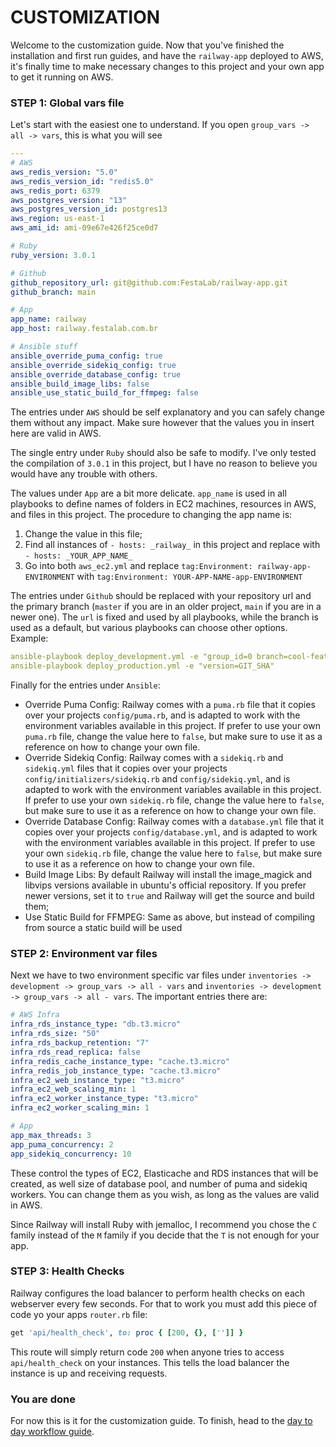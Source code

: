 # CUSTOMIZATION

Welcome to the customization guide. Now that you've finished the installation and first run guides, and have the `railway-app` deployed to AWS, it's finally time to make necessary changes to this project and your own app to get it running on AWS.

### STEP 1: Global vars file
Let's start with the easiest one to understand. If you open `group_vars -> all -> vars`, this is what you will see
```yaml
---
# AWS
aws_redis_version: "5.0"
aws_redis_version_id: "redis5.0"
aws_redis_port: 6379
aws_postgres_version: "13"
aws_postgres_version_id: postgres13
aws_region: us-east-1
aws_ami_id: ami-09e67e426f25ce0d7

# Ruby
ruby_version: 3.0.1

# Github
github_repository_url: git@github.com:FestaLab/railway-app.git
github_branch: main

# App
app_name: railway
app_host: railway.festalab.com.br

# Ansible stuff
ansible_override_puma_config: true
ansible_override_sidekiq_config: true
ansible_override_database_config: true
ansible_build_image_libs: false
ansible_use_static_build_for_ffmpeg: false
```

The entries under `AWS` should be self explanatory and you can safely change them without any impact. Make sure however that the values you in insert here are valid in AWS.

The single entry under `Ruby` should also be safe to modify. I've only tested the compilation of `3.0.1` in this project, but I have no reason to believe you would have any trouble with others.

The values under `App` are a bit more delicate. `app_name` is used in all playbooks to define names of folders in EC2 machines, resources in AWS, and files in this project. The procedure to changing the app name is:
1. Change the value in this file;
2. Find all instances of `- hosts: _railway_` in this project and replace with `- hosts: _YOUR_APP_NAME_`
3. Go into both `aws_ec2.yml` and replace `tag:Environment: railway-app-ENVIRONMENT` with `tag:Environment: YOUR-APP-NAME-app-ENVIRONMENT`

The entries under `Github` should be replaced with your repository url and the primary branch (`master` if you are in an older project, `main` if you are in a newer one). The `url` is fixed and used by all playbooks, while the branch is used as a default, but various playbooks can choose other options. Example:
```yaml
ansible-playbook deploy_development.yml -e "group_id=0 branch=cool-feature"
ansible-playbook deploy_production.yml -e "version=GIT_SHA"
```

Finally for the entries under `Ansible`:
- Override Puma Config: Railway comes with a `puma.rb` file that it copies over your projects `config/puma.rb`, and is adapted to work with the environment variables available in this project. If prefer to use your own `puma.rb` file, change the value here to `false`, but make sure to use it as a reference on how to change your own file.
- Override Sidekiq Config: Railway comes with a `sidekiq.rb` and `sidekiq.yml` files that it copies over your projects `config/initializers/sidekiq.rb` and `config/sidekiq.yml`, and is adapted to work with the environment variables available in this project. If prefer to use your own `sidekiq.rb` file, change the value here to `false`, but make sure to use it as a reference on how to change your own file.
- Override Database Config: Railway comes with a `database.yml` file that it copies over your projects `config/database.yml`, and is adapted to work with the environment variables available in this project. If prefer to use your own `sidekiq.rb` file, change the value here to `false`, but make sure to use it as a reference on how to change your own file.
- Build Image Libs: By default Railway will install the image_magick and libvips versions available in ubuntu's official repository. If you prefer newer versions, set it to `true` and Railway will get the source and build them;
- Use Static Build for FFMPEG: Same as above, but instead of compiling from source a static build will be used

### STEP 2: Environment var files
Next we have to two environment specific var files under `inventories -> development -> group_vars -> all - vars` and `inventories -> development -> group_vars -> all - vars`. The important entries there are:
```yaml
# AWS Infra
infra_rds_instance_type: "db.t3.micro"
infra_rds_size: "50"
infra_rds_backup_retention: "7"
infra_rds_read_replica: false
infra_redis_cache_instance_type: "cache.t3.micro"
infra_redis_job_instance_type: "cache.t3.micro"
infra_ec2_web_instance_type: "t3.micro"
infra_ec2_web_scaling_min: 1
infra_ec2_worker_instance_type: "t3.micro"
infra_ec2_worker_scaling_min: 1

# App
app_max_threads: 3
app_puma_concurrency: 2
app_sidekiq_concurrency: 10
```

These control the types of EC2, Elasticache and RDS instances that will be created, as well size of database pool, and number of puma and sidekiq workers. You can change them as you wish, as long as the values are valid in AWS.

Since Railway will install Ruby with jemalloc, I recommend you chose the `C` family instead of the `M` family if you decide that the `T` is not enough for your app.

### STEP 3: Health Checks
Railway configures the load balancer to perform health checks on each webserver every few seconds. For that to work you must add this piece of code yo your apps `router.rb` file:
```ruby
get 'api/health_check', to: proc { [200, {}, ['']] }
```

This route will simply return code `200` when anyone tries to access `api/health_check` on your instances. This tells the load balancer the instance is up and receiving requests.

### You are done
For now this is it for the customization guide. To finish, head to the [day to day workflow guide](https://github.com/FestaLab/railway/blob/main/docs/DAY_TO_DAY_WORKFLOW.MD).
